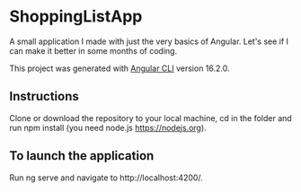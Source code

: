 # ShoppingListApp

A small application I made with just the very basics of Angular.
Let's see if I can make it better in some months of coding.

This project was generated with [Angular CLI](https://github.com/angular/angular-cli) version 16.2.0.

## Instructions

Clone or download the repository to your local machine, cd in the folder and run npm install (you need node.js https://nodejs.org).

## To launch the application

Run ng serve and navigate to http://localhost:4200/.

